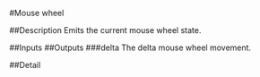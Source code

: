 #Mouse wheel

##Description
Emits the current mouse wheel state.

##Inputs
##Outputs
###delta
The delta mouse wheel movement.

##Detail

